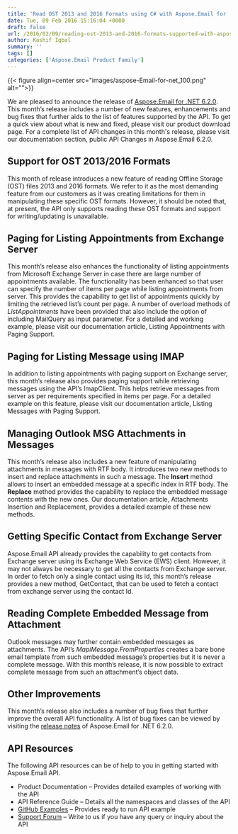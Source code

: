 ```yaml
---
title: 'Read OST 2013 and 2016 Formats using C# with Aspose.Email for .NET 6.2.0'
date: Tue, 09 Feb 2016 15:16:04 +0000
draft: false
url: /2016/02/09/reading-ost-2013-and-2016-formats-supported-with-aspose.email-for-.net-6.2.0/
author: Kashif Iqbal
summary: ''
tags: []
categories: ['Aspose.Email Product Family']
---
```




{{< figure align=center src="images/aspose-Email-for-net_100.png" alt="">}}


We are pleased to announce the release of [Aspose.Email for .NET 6.2.0][1]. This month’s release includes a number of new features, enhancements and bug fixes that further aids to the list of features supported by the API. To get a quick view about what is new and fixed, please visit our product download page. For a complete list of API changes in this month's release, please visit our documentation section, public API Changes in Aspose.Email 6.2.0.

## Support for OST 2013/2016 Formats

This month of release introduces a new feature of reading Offline Storage (OST) files 2013 and 2016 formats. We refer to it as the most demanding feature from our customers as it was creating limitations for them in manipulating these specific OST formats. However, it should be noted that, at present, the API only supports reading these OST formats and support for writing/updating is unavailable.

## Paging for Listing Appointments from Exchange Server

This month’s release also enhances the functionality of listing appointments from Microsoft Exchange Server in case there are large number of appointments available. The functionality has been enhanced so that user can specify the number of items per page while listing appointments from server. This provides the capability to get list of appointments quickly by limiting the retrieved list’s count per page. A number of overload methods of _ListAppointments_ have been provided that also include the option of including MailQuery as input parameter. For a detailed and working example, please visit our documentation article, Listing Appointments with Paging Support.

## Paging for Listing Message using IMAP

In addition to listing appointments with paging support on Exchange server, this month’s release also provides paging support while retrieving messages using the API’s ImapClient. This helps retrieve messages from server as per requirements specified in items per page. For a detailed example on this feature, please visit our documentation article, Listing Messages with Paging Support.

## Managing Outlook MSG Attachments in Messages

This month’s release also includes a new feature of manipulating attachments in messages with RTF body. It introduces two new methods to insert and replace attachments in such a message. The **Insert** method allows to insert an embedded message at a specific index in RTF body. The **Replace** method provides the capability to replace the embedded message contents with the new ones. Our documentation article, Attachments Insertion and Replacement, provides a detailed example of these new methods.

## Getting Specific Contact from Exchange Server

Aspose.Email API already provides the capability to get contacts from Exchange server using its Exchange Web Service (EWS) client. However, it may not always be necessary to get all the contacts from Exchange server. In order to fetch only a single contact using its id, this month’s release provides a new method, GetContact, that can be used to fetch a contact from exchange server using the contact Id.

## Reading Complete Embedded Message from Attachment

Outlook messages may further contain embedded messages as attachments. The API’s _MapiMessage.FromProperties_ creates a bare bone email template from such embedded message’s properties but it is never a complete message. With this month’s release, it is now possible to extract complete message from such an attachment’s object data.

## Other Improvements

This month’s release also includes a number of bug fixes that further improve the overall API functionality. A list of bug fixes can be viewed by visiting the [release notes][2] of Aspose.Email for .NET 6.2.0.

## API Resources

The following API resources can be of help to you in getting started with Aspose.Email API.

*   Product Documentation – Provides detailed examples of working with the API
*   API Reference Guide – Details all the namespaces and classes of the API
*   [GitHub Examples][3] – Provides ready to run API example
*   [Support Forum][4] – Write to us if you have any query or inquiry about the API




[1]: https://www.aspose.com/templates/aspose/App_Themes/V3/images/words/272x272/aspose_words-for-net.png
[2]: https://www.aspose.com/templates/aspose/App_Themes/V3/images/words/272x272/aspose_words-for-net.png
[3]: https://github.com/asposeemail/Aspose_Email_NET
[4]: http://www.aspose.com/community/forums/aspose.email-product-family/188/showforum.aspx




